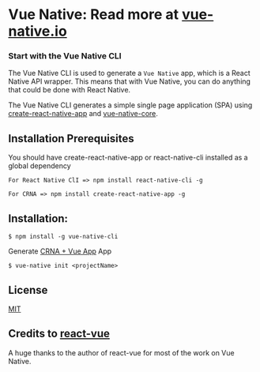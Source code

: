 # Vue Native: Read more at [vue-native.io](https://vue-native.io)

### Start with the Vue Native CLI

The Vue Native CLI is used to generate a `Vue Native` app, which is a React Native API wrapper. This means that with Vue Native, you can do anything that could be done with React Native.

The Vue Native CLI generates a simple single page application (SPA) using [create-react-native-app](https://github.com/react-community/create-react-native-app) and
[vue-native-core](https://github.com/GeekyAnts/vue-native-core).

## Installation Prerequisites

You should have create-react-native-app or react-native-cli installed as a global dependency

```
For React Native ClI => npm install react-native-cli -g
```

```
For CRNA => npm install create-react-native-app -g
```

## Installation:

```
$ npm install -g vue-native-cli
```

Generate [CRNA + Vue App](https://github.com/GeekyAnts/vue-native-core) App

```
$ vue-native init <projectName>
```

## License

[MIT](http://opensource.org/licenses/MIT)

## Credits to [react-vue](https://github.com/SmallComfort/react-vue)

A huge thanks to the author of react-vue for most of the work on Vue Native.
